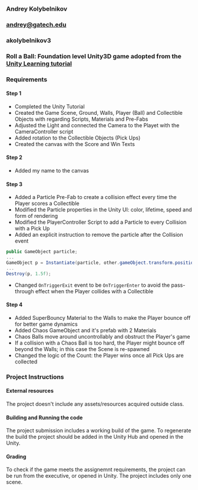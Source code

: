 ### Andrey Kolybelnikov

### andrey@gatech.edu

### akolybelnikov3

### Roll a Ball: Foundation level Unity3D game adopted from the [Unity Learning tutorial](https://learn.unity.com/project/roll-a-ball-tutorial?uv=2019.3)

### Requirements

#### Step 1

- Completed the Unity Tutorial
- Created the Game Scene, Ground, Walls, Player (Ball) and Collectible Objects with regarding Scripts, Materials and Pre-Fabs
- Adjusted the Light and connected the Camera to the Playet with the CameraController script
- Added rotation to the Collectible Objects (Pick Ups)
- Created the canvas with the Score and Win Texts

#### Step 2

- Added my name to the canvas

#### Step 3

- Added a Particle Pre-Fab to create a collision effect every time the Player scores a Collectible
- Modified the Particle properties in the Unity UI: color, lifetime, speed and form of rendering
- Modified the PlayerController Script to add a Particle to every Collision with a Pick Up
- Added an explicit instruction to remove the particle after the Collision event

```C#
public GameObject particle;
...
GameObject p = Instantiate(particle, other.gameObject.transform.position, Quaternion.identity) as GameObject;
...
Destroy(p, 1.5f);
```

- Changed `OnTriggerExit` event to be `OnTriggerEnter` to avoid the pass-through effect when the Player collides with a Collectible

#### Step 4

- Added SuperBouncy Material to the Walls to make the Player bounce off for better game dynamics
- Added Chaos GameObject and it's prefab with 2 Materials
- Chaos Balls move around uncontrollably and obstruct the Player's game
- If a collision with a Chaos Ball is too hard, the Player might bounce off beyond the Walls; in this case the Scene is re-spawned
- Changed the logic of the Count: the Player wins once all Pick Ups are collected

### Project Instructions

#### External resources

The project doesn't include any assets/resources acquired outside class.

#### Building and Running the code

The project submission includes a working build of the game.
To regenerate the build the project should be added in the Unity Hub and opened in the Unity.

#### Grading

To check if the game meets the assignemnt requirements, the project can be run from the executive, or opened in Unity. The project includes only one scene.
